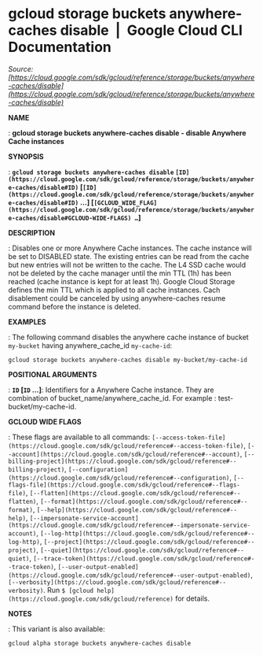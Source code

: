 # gcloud storage buckets anywhere-caches disable  |  Google Cloud CLI Documentation

*Source: [https://cloud.google.com/sdk/gcloud/reference/storage/buckets/anywhere-caches/disable](https://cloud.google.com/sdk/gcloud/reference/storage/buckets/anywhere-caches/disable)*

**NAME**

: **gcloud storage buckets anywhere-caches disable - disable Anywhere Cache instances**

**SYNOPSIS**

: **`gcloud storage buckets anywhere-caches disable` `[ID](https://cloud.google.com/sdk/gcloud/reference/storage/buckets/anywhere-caches/disable#ID)` [`[ID](https://cloud.google.com/sdk/gcloud/reference/storage/buckets/anywhere-caches/disable#ID)` …] [`[GCLOUD_WIDE_FLAG](https://cloud.google.com/sdk/gcloud/reference/storage/buckets/anywhere-caches/disable#GCLOUD-WIDE-FLAGS) …`]**

**DESCRIPTION**

: Disables one or more Anywhere Cache instances.
The cache instance will be set to DISABLED state. The existing entries can be
read from the cache but new entries will not be written to the cache. The L4 SSD
cache would not be deleted by the cache manager until the min TTL (1h) has been
reached (cache instance is kept for at least 1h). Google Cloud Storage defines
the min TTL which is applied to all cache instances. Cach disablement could be
canceled by using anywhere-caches resume command before the instance is deleted.

**EXAMPLES**

: The following command disables the anywhere cache instance of bucket
``my-bucket`` having anywhere_cache_id
``my-cache-id``:

```
gcloud storage buckets anywhere-caches disable my-bucket/my-cache-id
```

**POSITIONAL ARGUMENTS**

: **`ID` [`ID` …]**:
Identifiers for a Anywhere Cache instance. They are combination of
bucket_name/anywhere_cache_id. For example : test-bucket/my-cache-id.

**GCLOUD WIDE FLAGS**

: These flags are available to all commands: `[--access-token-file](https://cloud.google.com/sdk/gcloud/reference#--access-token-file)`,
`[--account](https://cloud.google.com/sdk/gcloud/reference#--account)`, `[--billing-project](https://cloud.google.com/sdk/gcloud/reference#--billing-project)`,
`[--configuration](https://cloud.google.com/sdk/gcloud/reference#--configuration)`,
`[--flags-file](https://cloud.google.com/sdk/gcloud/reference#--flags-file)`,
`[--flatten](https://cloud.google.com/sdk/gcloud/reference#--flatten)`, `[--format](https://cloud.google.com/sdk/gcloud/reference#--format)`, `[--help](https://cloud.google.com/sdk/gcloud/reference#--help)`, `[--impersonate-service-account](https://cloud.google.com/sdk/gcloud/reference#--impersonate-service-account)`,
`[--log-http](https://cloud.google.com/sdk/gcloud/reference#--log-http)`,
`[--project](https://cloud.google.com/sdk/gcloud/reference#--project)`, `[--quiet](https://cloud.google.com/sdk/gcloud/reference#--quiet)`, `[--trace-token](https://cloud.google.com/sdk/gcloud/reference#--trace-token)`, `[--user-output-enabled](https://cloud.google.com/sdk/gcloud/reference#--user-output-enabled)`,
`[--verbosity](https://cloud.google.com/sdk/gcloud/reference#--verbosity)`.
Run `$ [gcloud help](https://cloud.google.com/sdk/gcloud/reference)` for details.

**NOTES**

: This variant is also available:

```
gcloud alpha storage buckets anywhere-caches disable
```